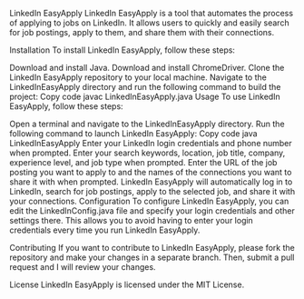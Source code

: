 LinkedIn EasyApply
LinkedIn EasyApply is a tool that automates the process of applying to jobs on LinkedIn. It allows users to quickly and easily search for job postings, apply to them, and share them with their connections.

Installation
To install LinkedIn EasyApply, follow these steps:

Download and install Java.
Download and install ChromeDriver.
Clone the LinkedIn EasyApply repository to your local machine.
Navigate to the LinkedInEasyApply directory and run the following command to build the project:
Copy code
javac LinkedInEasyApply.java
Usage
To use LinkedIn EasyApply, follow these steps:

Open a terminal and navigate to the LinkedInEasyApply directory.
Run the following command to launch LinkedIn EasyApply:
Copy code
java LinkedInEasyApply
Enter your LinkedIn login credentials and phone number when prompted.
Enter your search keywords, location, job title, company, experience level, and job type when prompted.
Enter the URL of the job posting you want to apply to and the names of the connections you want to share it with when prompted.
LinkedIn EasyApply will automatically log in to LinkedIn, search for job postings, apply to the selected job, and share it with your connections.
Configuration
To configure LinkedIn EasyApply, you can edit the LinkedInConfig.java file and specify your login credentials and other settings there. This allows you to avoid having to enter your login credentials every time you run LinkedIn EasyApply.

Contributing
If you want to contribute to LinkedIn EasyApply, please fork the repository and make your changes in a separate branch. Then, submit a pull request and I will review your changes.

License
LinkedIn EasyApply is licensed under the MIT License.
